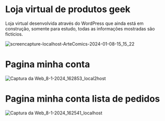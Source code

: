 # Loja virtual de produtos geek

Loja virtual desenvolvida através do WordPress que ainda está em construção, somente para estudo, todas as informações mostradas são fictícios.


![screencapture-localhost-ArteComics-2024-01-08-15_15_22](https://github.com/Jose-augusto-git/ArteComics/assets/73261477/293bbefc-2bc1-4a34-b517-1f3ba1c42563)

# Pagina minha conta 

![Captura da Web_8-1-2024_162853_local2host](https://github.com/Jose-augusto-git/ArteComics/assets/73261477/cdbaa7fd-202b-4aa5-b79e-3ba629556616)

# Pagina minha conta lista de pedidos

![Captura da Web_8-1-2024_162541_localhost](https://github.com/Jose-augusto-git/ArteComics/assets/73261477/10c7c311-eb12-4f67-8bb6-5e4dc0a13d5e)
